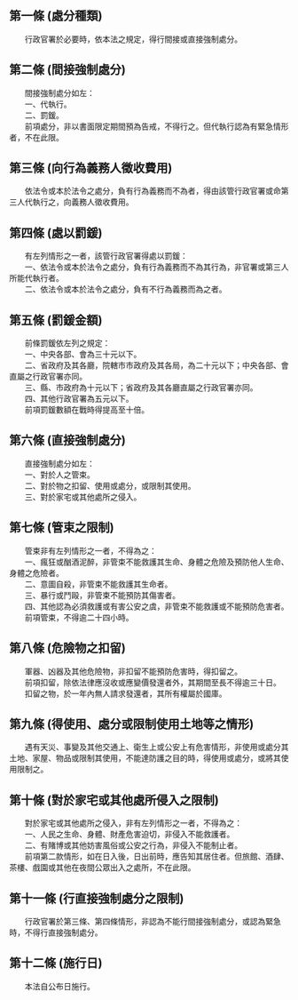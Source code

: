 第一條 (處分種類)
-----------------
　　行政官署於必要時，依本法之規定，得行間接或直接強制處分。  


第二條 (間接強制處分)
---------------------
　　間接強制處分如左：  
　　一、代執行。  
　　二、罰鍰。  
　　前項處分，非以書面限定期間預為告戒，不得行之。但代執行認為有緊急情形者，不在此限。  


第三條 (向行為義務人徵收費用)
-----------------------------
　　依法令或本於法令之處分，負有行為義務而不為者，得由該管行政官署或命第三人代執行之，向義務人徵收費用。  


第四條 (處以罰鍰)
-----------------
　　有左列情形之一者，該管行政官署得處以罰鍰：  
　　一、依法令或本於法令之處分，負有行為義務而不為其行為，非官署或第三人所能代執行者。  
　　二、依法令或本於法令之處分，負有不行為義務而為之者。  


第五條 (罰鍰金額)
-----------------
　　前條罰鍰依左列之規定：  
　　一、中央各部、會為三十元以下。  
　　二、省政府及其各廳，院轄市市政府及其各局，為二十元以下；中央各部、會直屬之行政官署亦同。  
　　三、縣、市政府為十元以下；省政府及其各廳直屬之行政官署亦同。  
　　四、其他行政官署為五元以下。  
　　前項罰鍰數額在戰時得提高至十倍。  


第六條 (直接強制處分)
---------------------
　　直接強制處分如左：  
　　一、對於人之管束。  
　　二、對於物之扣留、使用或處分，或限制其使用。  
　　三、對於家宅或其他處所之侵入。  


第七條 (管束之限制)
-------------------
　　管束非有左列情形之一者，不得為之：  
　　一、瘋狂或酗酒泥醉，非管束不能救護其生命、身體之危險及預防他人生命、身體之危險者。  
　　二、意圖自殺，非管束不能救護其生命者。  
　　三、暴行或鬥毆，非管束不能預防其傷害者。  
　　四、其他認為必須救護或有害公安之虞，非管束不能救護或不能預防危害者。  
　　前項管束，不得逾二十四小時。  


第八條 (危險物之扣留)
---------------------
　　軍器、凶器及其他危險物，非扣留不能預防危害時，得扣留之。  
　　前項扣留，除依法律應沒收或應變價發還者外，其期間至長不得逾三十日。  
　　扣留之物，於一年內無人請求發還者，其所有權屬於國庫。  


第九條 (得使用、處分或限制使用土地等之情形)
-------------------------------------------
　　遇有天災、事變及其他交通上、衛生上或公安上有危害情形，非使用或處分其土地、家屋、物品或限制其使用，不能達防護之目的時，得使用或處分，或將其使用限制之。  


第十條 (對於家宅或其他處所侵入之限制)
-------------------------------------
　　對於家宅或其他處所之侵入，非有左列情形之一者，不得為之：  
　　一、人民之生命、身體、財產危害迫切，非侵入不能救護者。  
　　二、有賭博或其他妨害風俗或公安之行為，非侵入不能制止者。  
　　前項第二款情形，如在日入後，日出前時，應告知其居住者。但旅館、酒肆、茶樓、戲園或其他在夜間公眾出入之處所，不在此限。  


第十一條 (行直接強制處分之限制)
-------------------------------
　　行政官署於第三條、第四條情形，非認為不能行間接強制處分，或認為緊急時，不得行直接強制處分。  


第十二條 (施行日)
-----------------
　　本法自公布日施行。